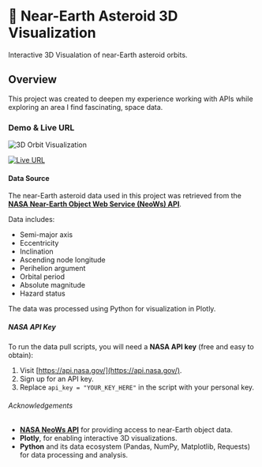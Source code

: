 # 🚀 Near-Earth Asteroid 3D Visualization

Interactive 3D Visualation of near-Earth asteroid orbits.

## Overview

This project was created to deepen my experience working with APIs while exploring an area I find fascinating, space data.

### Demo & Live URL

![3D Orbit Visualization](assets/msedge_MzyFU8t5XD.gif)

[![Live URL](https://img.shields.io/badge/Live-URL-blue)](https://jbeardsley8.github.io/neo-asteroid-vis/)


#### Data Source

The near-Earth asteroid data used in this project was retrieved from the **[NASA Near-Earth Object Web Service (NeoWs) API](https://api.nasa.gov/)**.

Data includes:
- Semi-major axis
- Eccentricity
- Inclination
- Ascending node longitude
- Perihelion argument
- Orbital period
- Absolute magnitude
- Hazard status

The data was processed using Python for visualization in Plotly.

##### NASA API Key

To run the data pull scripts, you will need a **NASA API key** (free and easy to obtain):

1. Visit [https://api.nasa.gov/](https://api.nasa.gov/).
2. Sign up for an API key.
3. Replace `api_key = "YOUR_KEY_HERE"` in the script with your personal key.

###### Acknowledgements

- **[NASA NeoWs API](https://api.nasa.gov/)** for providing access to near-Earth object data.
- **Plotly**, for enabling interactive 3D visualizations.
- **Python** and its data ecosystem (Pandas, NumPy, Matplotlib, Requests) for data processing and analysis.

